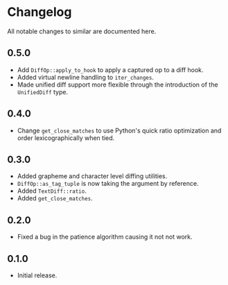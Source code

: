 # Changelog

All notable changes to similar are documented here.

## 0.5.0

* Add `DiffOp::apply_to_hook` to apply a captured op to a diff hook.
* Added virtual newline handling to `iter_changes`.
* Made unified diff support more flexible through the introduction of
  the `UnifiedDiff` type.

## 0.4.0

* Change `get_close_matches` to use Python's quick ratio optimization
  and order lexicographically when tied.

## 0.3.0

* Added grapheme and character level diffing utilities.
* `DiffOp::as_tag_tuple` is now taking the argument by reference.
* Added `TextDiff::ratio`.
* Added `get_close_matches`.

## 0.2.0

* Fixed a bug in the patience algorithm causing it not not work.

## 0.1.0

* Initial release.
